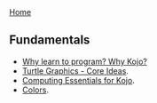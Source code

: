 <div class="nav">
  <a href="index.html">Home</a>
</div>

## Fundamentals
* [Why learn to program? Why Kojo?](concepts/why-program-kojo.html)
* [Turtle Graphics - Core Ideas](concepts/turtle-core-ideas.html).
* [Computing Essentials for Kojo](concepts/computing-essentials.html).
* [Colors](concepts/colors.html).